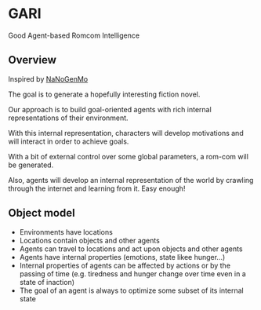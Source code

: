 # GARI
Good Agent-based Romcom Intelligence

## Overview

Inspired by [NaNoGenMo](https://github.com/dariusk/NaNoGenMo-2014)

The goal is to generate a hopefully interesting fiction novel.

Our approach is to build goal-oriented agents with rich internal representations of their environment.

With this internal representation, characters will develop motivations and will interact in order to achieve goals.

With a bit of external control over some global parameters, a rom-com will be generated.

Also, agents will develop an internal representation of the world by crawling through the internet and learning from it.  Easy enough!

## Object model

- Environments have locations
- Locations contain objects and other agents
- Agents can travel to locations and act upon objects and other agents
- Agents have internal properties (emotions, state likee hunger...)
- Internal properties of agents can be affected by actions or by the passing of time (e.g. tiredness and hunger change over time even in a state of inaction)
- The goal of an agent is always to optimize some subset of its internal state
